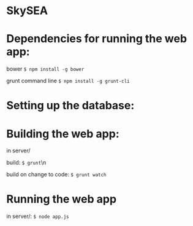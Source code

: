 # SkySEA

# Dependencies for running the web app:
bower
`$ npm install -g bower`

grunt command line
`$ npm install -g grunt-cli`

# Setting up the database:

# Building the web app:
in server/

build:
`$ grunt`\n

build on change to code:
`$ grunt watch`

# Running the web app
in server/:
`$ node app.js`
